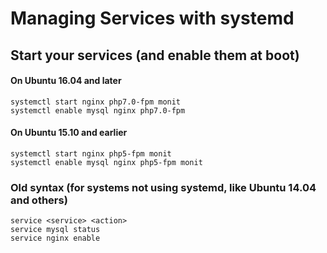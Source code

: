 # Managing Services with systemd


## Start your services (and enable them at boot)

#### On Ubuntu 16.04 and later

    systemctl start nginx php7.0-fpm monit
    systemctl enable mysql nginx php7.0-fpm

#### On Ubuntu 15.10 and earlier

    systemctl start nginx php5-fpm monit
    systemctl enable mysql nginx php5-fpm monit


### Old syntax (for systems not using systemd, like Ubuntu 14.04 and others)

    service <service> <action>
    service mysql status
    service nginx enable
